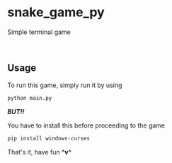 # snake_game_py
Simple terminal game

<br>

## Usage

To run this game, simply run it by using

```bash
python main.py
```

_**BUT!!**_

You have to install this before proceeding to the game

```bash
pip install windows-curses
```

That's it, have fun **^v^**
